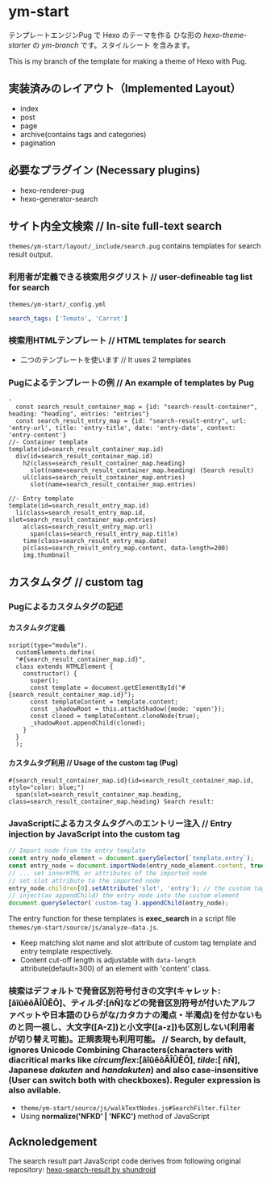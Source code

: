 # ym-start

テンプレートエンジンPug で Hexo のテーマを作る ひな形の _hexo-theme-starter_ の _ym-branch_ です。スタイルシート を含みます。

This is my branch of the template for making a theme of Hexo with Pug. 

## 実装済みのレイアウト（Implemented Layout）

- index
- post
- page
- archive(contains tags and categories)
- pagination

## 必要なプラグイン (Necessary plugins)

- hexo-renderer-pug
- hexo-generator-search

## サイト内全文検索 // In-site full-text search
`themes/ym-start/layout/_include/search.pug` contains templates for search result output.

### 利用者が定義できる検索用タグリスト // user-defineable tag list for search
`themes/ym-start/_config.yml`
```yaml
search_tags: ['Tomato', 'Carrot']
```

### 検索用HTMLテンプレート // HTML templates for search
- 二つのテンプレートを使います // It uses 2 templates

### Pugによるテンプレートの例 // An example of templates by Pug

```pug
-
  const search_result_container_map = {id: "search-result-container", heading: "heading", entries: "entries"}
  const search_result_entry_map = {id: "search-result-entry", url: 'entry-url', title: 'entry-title', date: 'entry-date', content: 'entry-content'}
//- Container template
template(id=search_result_container_map.id)
  div(id=search_result_container_map.id)
    h2(class=search_result_container_map.heading)
      slot(name=search_result_container_map.heading) (Search result)
    ul(class=search_result_container_map.entries)
      slot(name=search_result_container_map.entries)

//- Entry template
template(id=search_result_entry_map.id)
  li(class=search_result_entry_map.id, slot=search_result_container_map.entries)
    a(class=search_result_entry_map.url)
      span(class=search_result_entry_map.title)
    time(class=search_result_entry_map.date)
    p(class=search_result_entry_map.content, data-length=200)
    img.thumbnail
```
## カスタムタグ // custom tag

### Pugによるカスタムタグの記述
#### カスタムタグ定義
```pug
script(type="module").
  customElements.define(
  "#{search_result_container_map.id}",
  class extends HTMLElement {
    constructor() {
      super();
      const template = document.getElementById("#{search_result_container_map.id}");
      const templateContent = template.content;
      const _shadowRoot = this.attachShadow({mode: 'open'});
      const cloned = templateContent.cloneNode(true);
      _shadowRoot.appendChild(cloned);
    }
  }
  );
```

#### カスタムタグ利用 // Usage of the custom tag (Pug)
```pug
#{search_result_container_map.id}(id=search_result_container_map.id, style="color: blue;")
  span(slot=search_result_container_map.heading, class=search_result_container_map.heading) Search result:
```

### JavaScriptによるカスタムタグへのエントリー注入 // Entry injection by JavaScript into the custom tag

```js
// Import node from the entry template
const entry_node_element = document.querySelector(`template.entry`);
const entry_node = document.importNode(entry_node_element.content, true);
// ... set innerHTML or attributes of the imported node
// set slot attribute to the imported node
entry_node.children[0].setAttribute('slot', 'entry'); // the custom tag is defined using template with 'entry' name attributed slot. <slot name="entry">
// inject(as appendChild) the entry node into the custom element
document.querySelector(`custom-tag`).appendChild(entry_node);
```

The entry function for these templates is **exec_search** in a script file `themes/ym-start/source/js/analyze-data.js`.
- Keep matching slot name and slot attribute of custom tag template and entry template respectively.
- Content cut-off length is adjustable with `data-length` attribute(default=300) of an element with 'content' class.

### 検索はデフォルトで発音区別符号付きの文字(キャレット:[âîûêôÂÎÛÊÔ]、ティルダ:[ñÑ]などの発音区別符号が付いたアルファベットや日本語のひらがな/カタカナの濁点・半濁点)を付かないものと同一視し、大文字([A-Z])と小文字([a-z])も区別しない(利用者が切り替え可能)。正規表現も利用可能。 // Search, by default, ignores Unicode Combining Characters(characters with diacritical marks like _circumflex_:[âîûêôÂÎÛÊÔ], _tilde_:[ ñÑ], Japanese _dakuten_ and _handakuten_) and also case-insensitive (User can switch both with checkboxes). Reguler expression is also avilable.

 - `theme/ym-start/source/js/walkTextNodes.js#SearchFilter.filter` 
 - Using **normalize('NFKD' | 'NFKC')** method of JavaScript

## Acknoledgement
The search result part JavaScript code derives from following original repository:
[hexo-search-result by shundroid](https://github.com/shundroid/hexo-search-result "hexo-search-result repository in GitHub")
